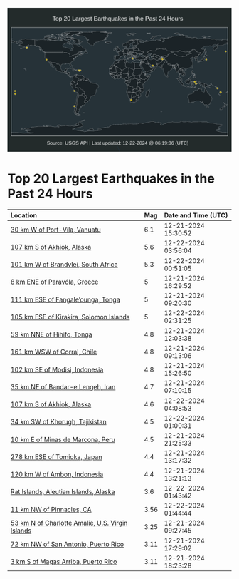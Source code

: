 ![Map](./map.png)

# Top 20 Largest Earthquakes in the Past 24 Hours

| Location | Mag | Date and Time (UTC) |
|:---|:---|:---|
| [30 km W of Port-Vila, Vanuatu](https://earthquake.usgs.gov/earthquakes/eventpage/us7000p0lv) | 6.1 | 12-21-2024 15:30:52 |
| [107 km S of Akhiok, Alaska](https://earthquake.usgs.gov/earthquakes/eventpage/ak024gegz77l) | 5.6 | 12-22-2024 03:56:04 |
| [101 km W of Brandvlei, South Africa](https://earthquake.usgs.gov/earthquakes/eventpage/us7000p0n9) | 5.3 | 12-22-2024 00:51:05 |
| [8 km ENE of Paravóla, Greece](https://earthquake.usgs.gov/earthquakes/eventpage/us7000p0m4) | 5 | 12-21-2024 16:29:52 |
| [111 km ESE of Fangale’ounga, Tonga](https://earthquake.usgs.gov/earthquakes/eventpage/us7000p0ks) | 5 | 12-21-2024 09:20:30 |
| [105 km ESE of Kirakira, Solomon Islands](https://earthquake.usgs.gov/earthquakes/eventpage/us7000p0nz) | 5 | 12-22-2024 02:31:25 |
| [59 km NNE of Hihifo, Tonga](https://earthquake.usgs.gov/earthquakes/eventpage/us7000p0l5) | 4.8 | 12-21-2024 12:03:38 |
| [161 km WSW of Corral, Chile](https://earthquake.usgs.gov/earthquakes/eventpage/us7000p0kp) | 4.8 | 12-21-2024 09:13:06 |
| [102 km SE of Modisi, Indonesia](https://earthquake.usgs.gov/earthquakes/eventpage/us7000p0lu) | 4.8 | 12-21-2024 15:26:50 |
| [35 km NE of Bandar-e Lengeh, Iran](https://earthquake.usgs.gov/earthquakes/eventpage/us7000p0kc) | 4.7 | 12-21-2024 07:10:15 |
| [107 km S of Akhiok, Alaska](https://earthquake.usgs.gov/earthquakes/eventpage/ak024gehalss) | 4.6 | 12-22-2024 04:08:53 |
| [34 km SW of Khorugh, Tajikistan](https://earthquake.usgs.gov/earthquakes/eventpage/us7000p0na) | 4.5 | 12-22-2024 01:00:31 |
| [10 km E of Minas de Marcona, Peru](https://earthquake.usgs.gov/earthquakes/eventpage/us7000p0mw) | 4.5 | 12-21-2024 21:25:33 |
| [278 km ESE of Tomioka, Japan](https://earthquake.usgs.gov/earthquakes/eventpage/us7000p0lb) | 4.4 | 12-21-2024 13:17:32 |
| [120 km W of Ambon, Indonesia](https://earthquake.usgs.gov/earthquakes/eventpage/us7000p0la) | 4.4 | 12-21-2024 13:21:13 |
| [Rat Islands, Aleutian Islands, Alaska](https://earthquake.usgs.gov/earthquakes/eventpage/ak024gefpnp6) | 3.6 | 12-22-2024 01:43:42 |
| [11 km NW of Pinnacles, CA](https://earthquake.usgs.gov/earthquakes/eventpage/nc75106461) | 3.56 | 12-22-2024 01:44:44 |
| [53 km N of Charlotte Amalie, U.S. Virgin Islands](https://earthquake.usgs.gov/earthquakes/eventpage/pr71469013) | 3.25 | 12-21-2024 09:27:45 |
| [72 km NW of San Antonio, Puerto Rico](https://earthquake.usgs.gov/earthquakes/eventpage/pr71469043) | 3.11 | 12-21-2024 17:29:02 |
| [3 km S of Magas Arriba, Puerto Rico](https://earthquake.usgs.gov/earthquakes/eventpage/pr71469058) | 3.11 | 12-21-2024 18:23:28 |
